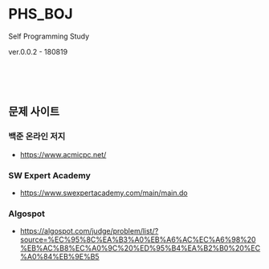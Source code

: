 # PHS_BOJ

Self Programming Study

ver.0.0.2 - 180819

<br>
<br>
<br>

## 문제 사이트

### 백준 온라인 저지
* https://www.acmicpc.net/


### SW Expert Academy
* https://www.swexpertacademy.com/main/main.do 


### Algospot
* https://algospot.com/judge/problem/list/?source=%EC%95%8C%EA%B3%A0%EB%A6%AC%EC%A6%98%20%EB%AC%B8%EC%A0%9C%20%ED%95%B4%EA%B2%B0%20%EC%A0%84%EB%9E%B5
